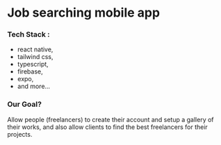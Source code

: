 # Job searching mobile app

### Tech Stack :
- react native,
- tailwind css,
- typescript,
- firebase,
- expo,
- and more...

### Our Goal?
Allow people (freelancers) to create their account and setup a gallery of their works, and also allow clients to find the best freelancers for their projects.